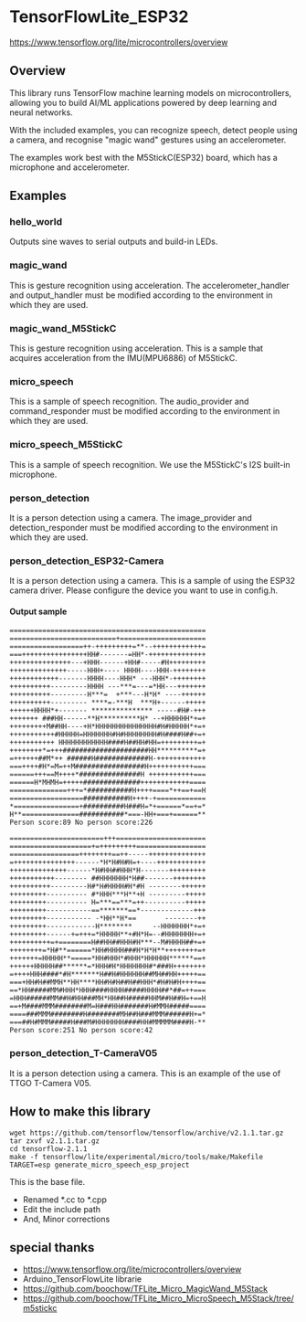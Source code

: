 # TensorFlowLite_ESP32

https://www.tensorflow.org/lite/microcontrollers/overview

## Overview

This library runs TensorFlow machine learning models on microcontrollers, allowing you to build AI/ML applications powered by deep learning and neural networks. 

With the included examples, you can recognize speech, detect people using a camera, and recognise "magic wand" gestures using an accelerometer.

The examples work best with the M5StickC(ESP32) board, which has a microphone and accelerometer.

## Examples

### hello_world

Outputs sine waves to serial outputs and build-in LEDs.

### magic_wand

This is gesture recognition using acceleration.
The accelerometer_handler and output_handler must be modified according to the environment in which they are used.

### magic_wand_M5StickC
This is gesture recognition using acceleration.
This is a sample that acquires acceleration from the IMU(MPU6886) of M5StickC.

### micro_speech

This is a sample of speech recognition.
The audio_provider and command_responder must be modified according to the environment in which they are used.

### micro_speech_M5StickC

This is a sample of speech recognition.
We use the M5StickC's I2S built-in microphone.

### person_detection

It is a person detection using a camera.
The image_provider and detection_responder must be modified according to the environment in which they are used.

### person_detection_ESP32-Camera

It is a person detection using a camera.
This is a sample of using the ESP32 camera driver. Please configure the device you want to use in config.h.

#### Output sample
```
================================================
==========================+=====================
==================++-+++++++++=**--++++++++++++=
===++++++++++++++++HH#-------=HH*-++++++++++++++
+++++++++++++++---+HHH------+HH#-----#H+++++++++
++++++++++++++-----HHH+---- HHHH----HHH-++++++++
++++++++++++-------HHHH----HHH* ---HHH*-++++++++
++++++++++---------HHHH ---***=---=*HH---+++++++
++++++++++---------H***=  +***---H*H* ----++++++
++++++++++--------- ****=-***H  ***H+------+++++
++++++HHHH*+------- *************** -----#H#-+++
+++++++ ###HH------**H**********H* --+HHHHHH*+=+
+++++++++M##HH----+H*HHHHHHHHHHHHHHH#H#HHHHH*+=+
+++++++++++#HHHHH=HHHHHHH#H#HHHHHHHH#H####H##+=+
+++++++++++ HHHHHHHHHHHH####H##HH#HH=+++++++++=+
++++++++*=+++#####################HH**********=+
=++++++##M*++ ######H#############H-++++++++++++
===++++#H*=M=++M#################H+++++++++++===
======+++==M++++*###############H +++++++++++===
======H*MHMH=+++++##############++++++++++++====
==============+++=*###########H++++====*++==+==H
==================###########H++++-+============
*================+##########H###H=*+======*==+=*
H**==============###########*===-HH+===+======**
Person score:89 No person score:226
```

```
=======================+++======================
====================+=+++++++++=================
=================++++++++==++-----++++++++++++++
=+++++++++++++++------*H*H#H#H=+----++++++++++++
++++++++++++++------*H#HH##HHH*H-------+++++++++
+++++++++++-------- ##HHHHHHH*H##-------++++++++
++++++++++---------H#*H#HHHH#H*#H --------++++++
+++++++++---------- #*HHH***H**+H ---------+++++
+++++++++---------- H=***==***=++----------+++++
+++++++++-----------==*******==*-------------+++
+++++++++----------- -*HH**H*==       --------++
+++++++++------------H********     --HHHHHHH*+=+
+++++++++------+=+++=*HHHHH**+#H*H=--#HHHHHHH+=+
++++++++++=+========H##HH##HHH#H***--M#HHHH##+=+
++++++++=*H#**======*HH#HHHH###H*H*H**++++++++=+
+++++++=HHHHH**=====*HH#HHH*#HHH*HHHHHH******==+
++++++HHHHH##******=*HHH#H*HHHHHHH#*###H++++++++
=++++HHH####*#H*******H##H#HHHHHH##MH##HH+++++==
===+HH#H##MMH**HH****HH#H#H##H##HHH*#H#H#H++++==
==*HH#####MM#HHH*HHH####HHHH#####HHHH##*##=++===
=HHH######MM##H#HH###MH*HH##H#####HHM##H##H=+==H
==+M####MMM########M=H###HH#######H#MMH#####====
====###MMM########H########MH##H###MMM######H+=*
===##H#MMM#####H###M#HHHHHHH####HH#MMMMM####H-**
Person score:251 No person score:42
```


### person_detection_T-CameraV05

It is a person detection using a camera.
This is an example of the use of TTGO T-Camera V05.

## How to make this library
```
wget https://github.com/tensorflow/tensorflow/archive/v2.1.1.tar.gz
tar zxvf v2.1.1.tar.gz
cd tensorflow-2.1.1
make -f tensorflow/lite/experimental/micro/tools/make/Makefile TARGET=esp generate_micro_speech_esp_project
```

This is the base file.

- Renamed *.cc to *.cpp
- Edit the include path
- And, Minor corrections

## special thanks

- https://www.tensorflow.org/lite/microcontrollers/overview
- Arduino_TensorFlowLite librarie
- https://github.com/boochow/TFLite_Micro_MagicWand_M5Stack
- https://github.com/boochow/TFLite_Micro_MicroSpeech_M5Stack/tree/m5stickc

